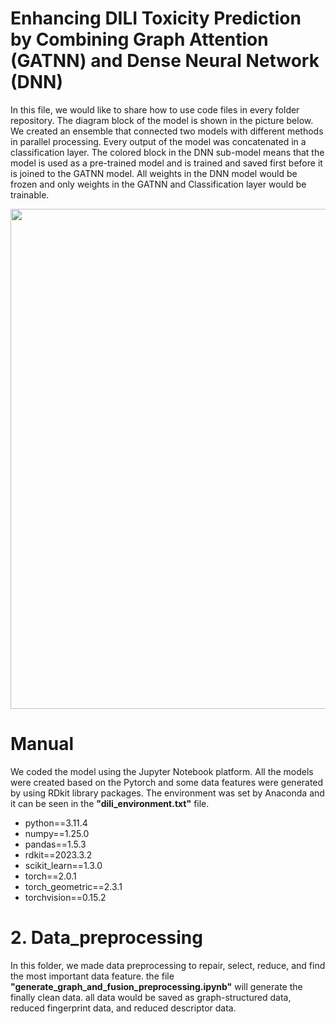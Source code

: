 # Enhancing DILI Toxicity Prediction by Combining Graph Attention (GATNN) and Dense Neural Network (DNN)

In this file, we would like to share how to use code files in every folder repository. The diagram block of the model is shown in the picture below.
We created an ensemble that connected two models with different methods in parallel processing. Every output of the model was concatenated in a classification layer.
The colored block in the DNN sub-model means that the model is used as a pre-trained model and is trained and saved first before it is joined to the GATNN model. All weights in the DNN model 
would be frozen and only weights in the GATNN and Classification layer would be trainable. 

<img src="https://github.com/user-attachments/assets/59c50365-91ac-426e-8ffe-473c2dd5128a" width="800" />

# Manual 
We coded the model using the Jupyter Notebook platform. All the models were created based on the Pytorch and some data features were generated by using RDkit library packages. 
The environment was set by Anaconda and it can be seen in the **"dili_environment.txt"** file. 
 - python==3.11.4
 - numpy==1.25.0
 - pandas==1.5.3
 - rdkit==2023.3.2
 - scikit_learn==1.3.0
 - torch==2.0.1
 - torch_geometric==2.3.1
 - torchvision==0.15.2

# 2. Data_preprocessing
In this folder, we made data preprocessing to repair, select, reduce, and find the most important data feature.
the file **"generate_graph_and_fusion_preprocessing.ipynb"** will generate the finally clean data. 
all data would be saved as graph-structured data, reduced fingerprint data, and reduced descriptor data. 
